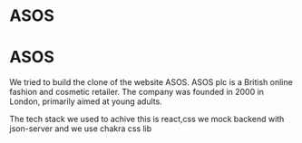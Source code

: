 # ASOS
<h1>ASOS</h1>
  <p>We tried to build the clone of the website ASOS. ASOS plc is a British online fashion and cosmetic retailer. The company was founded in 2000 in London, primarily aimed at young adults. <p/>
  <p>The tech stack we used to achive this is react,css we mock backend with json-server and we use chakra css lib<p/>
